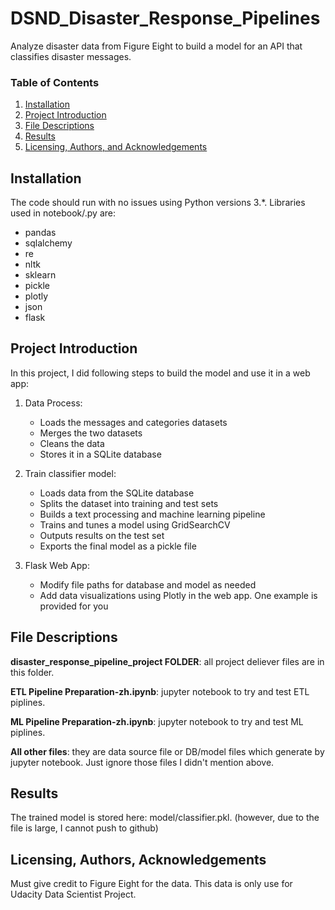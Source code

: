 # DSND_Disaster_Response_Pipelines
Analyze disaster data from Figure Eight to build a model for an API that classifies disaster messages.

### Table of Contents

1. [Installation](#installation)
2. [Project Introduction](#introduction)
3. [File Descriptions](#files)
4. [Results](#results)
5. [Licensing, Authors, and Acknowledgements](#licensing)

## Installation <a name="installation"></a>

The code should run with no issues using Python versions 3.*.
Libraries used in notebook/.py are:
- pandas
- sqlalchemy
- re
- nltk
- sklearn
- pickle
- plotly
- json
- flask


## Project Introduction<a name="introduction"></a>

In this project, I did following steps to build the model and use it in a web app:

1. Data Process: 

   - Loads the messages and categories datasets
   - Merges the two datasets
   - Cleans the data
   - Stores it in a SQLite database

2. Train classifier model: 

   - Loads data from the SQLite database
   - Splits the dataset into training and test sets
   - Builds a text processing and machine learning pipeline
   -  Trains and tunes a model using GridSearchCV
   -  Outputs results on the test set
   -  Exports the final model as a pickle file

3. Flask Web App:

   - Modify file paths for database and model as needed
   - Add data visualizations using Plotly in the web app. One example is provided for you


## File Descriptions <a name="files"></a>

**disaster_response_pipeline_project FOLDER**: all project deliever files are in this folder. 

**ETL Pipeline Preparation-zh.ipynb**: jupyter notebook to try and test ETL piplines. 

**ML Pipeline Preparation-zh.ipynb**: jupyter notebook to try and test ML piplines.  

**All other files**: they are data source file or DB/model files which generate by jupyter notebook. Just ignore those files I didn't mention above.


## Results<a name="results"></a>

The trained model is stored here: model/classifier.pkl. (however, due to the file is large, I cannot push to github)


## Licensing, Authors, Acknowledgements<a name="licensing"></a>

Must give credit to Figure Eight for the data. This data is only use for Udacity Data Scientist Project. 

